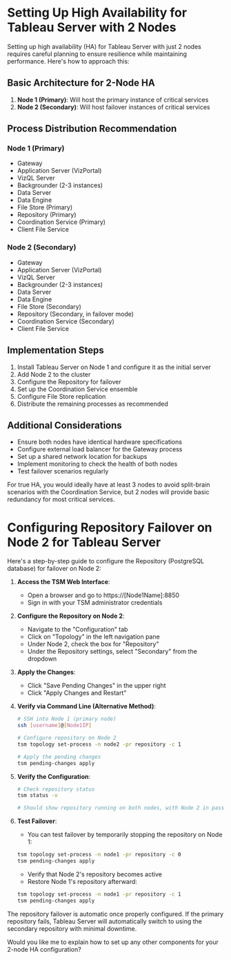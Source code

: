 # Setting Up High Availability for Tableau Server with 2 Nodes

Setting up high availability (HA) for Tableau Server with just 2 nodes requires careful planning to ensure resilience while maintaining performance. Here's how to approach this:

## Basic Architecture for 2-Node HA

1. **Node 1 (Primary)**: Will host the primary instance of critical services
2. **Node 2 (Secondary)**: Will host failover instances of critical services

## Process Distribution Recommendation

### Node 1 (Primary)
- Gateway
- Application Server (VizPortal)
- VizQL Server
- Backgrounder (2-3 instances)
- Data Server
- Data Engine
- File Store (Primary)
- Repository (Primary)
- Coordination Service (Primary)
- Client File Service

### Node 2 (Secondary)
- Gateway
- Application Server (VizPortal)
- VizQL Server
- Backgrounder (2-3 instances)
- Data Server
- Data Engine
- File Store (Secondary)
- Repository (Secondary, in failover mode)
- Coordination Service (Secondary)
- Client File Service

## Implementation Steps

1. Install Tableau Server on Node 1 and configure it as the initial server
2. Add Node 2 to the cluster
3. Configure the Repository for failover
4. Set up the Coordination Service ensemble
5. Configure File Store replication
6. Distribute the remaining processes as recommended

## Additional Considerations

- Ensure both nodes have identical hardware specifications
- Configure external load balancer for the Gateway process
- Set up a shared network location for backups
- Implement monitoring to check the health of both nodes
- Test failover scenarios regularly

For true HA, you would ideally have at least 3 nodes to avoid split-brain scenarios with the Coordination Service, but 2 nodes will provide basic redundancy for most critical services.

# Configuring Repository Failover on Node 2 for Tableau Server

Here's a step-by-step guide to configure the Repository (PostgreSQL database) for failover on Node 2:

1. **Access the TSM Web Interface**:
   - Open a browser and go to https://[Node1Name]:8850
   - Sign in with your TSM administrator credentials

2. **Configure the Repository on Node 2**:
   - Navigate to the "Configuration" tab
   - Click on "Topology" in the left navigation pane
   - Under Node 2, check the box for "Repository"
   - Under the Repository settings, select "Secondary" from the dropdown

3. **Apply the Changes**:
   - Click "Save Pending Changes" in the upper right
   - Click "Apply Changes and Restart"

4. **Verify via Command Line (Alternative Method)**:
   ```bash
   # SSH into Node 1 (primary node)
   ssh [username]@[Node1IP]
   
   # Configure repository on Node 2
   tsm topology set-process -n node2 -pr repository -c 1
   
   # Apply the pending changes
   tsm pending-changes apply
   ```

5. **Verify the Configuration**:
   ```bash
   # Check repository status
   tsm status -v
   
   # Should show repository running on both nodes, with Node 2 in passive mode
   ```

6. **Test Failover**:
   - You can test failover by temporarily stopping the repository on Node 1:
   ```bash
   tsm topology set-process -n node1 -pr repository -c 0
   tsm pending-changes apply
   ```
   - Verify that Node 2's repository becomes active
   - Restore Node 1's repository afterward:
   ```bash
   tsm topology set-process -n node1 -pr repository -c 1
   tsm pending-changes apply
   ```

The repository failover is automatic once properly configured. If the primary repository fails, Tableau Server will automatically switch to using the secondary repository with minimal downtime.

Would you like me to explain how to set up any other components for your 2-node HA configuration?
